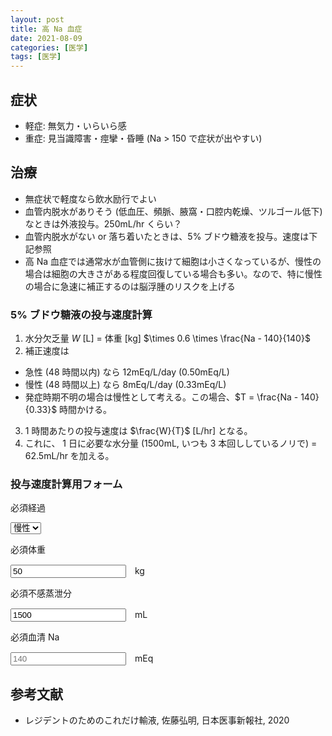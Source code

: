 ```yaml
---
layout: post
title: 高 Na 血症
date: 2021-08-09
categories: [医学]
tags: [医学]
---
```


## 症状
- 軽症: 無気力・いらいら感
- 重症: 見当識障害・痙攣・昏睡 (Na > 150 で症状が出やすい)

## 治療
- 無症状で軽度なら飲水励行でよい
- 血管内脱水がありそう (低血圧、頻脈、腋窩・口腔内乾燥、ツルゴール低下) なときは外液投与。250mL/hr くらい？
- 血管内脱水がない or 落ち着いたときは、5% ブドウ糖液を投与。速度は下記参照
- 高 Na 血症では通常水が血管側に抜けて細胞は小さくなっているが、慢性の場合は細胞の大きさがある程度回復している場合も多い。なので、特に慢性の場合に急速に補正するのは脳浮腫のリスクを上げる

### 5% ブドウ糖液の投与速度計算
1. 水分欠乏量 $W$ [L] $=$ 体重 [kg] $\times 0.6 \times \frac{Na - 140}{140}$
2. 補正速度は
- 急性 (48 時間以内) なら 12mEq/L/day (0.50mEq/L)
- 慢性 (48 時間以上) なら 8mEq/L/day (0.33mEq/L)
- 発症時期不明の場合は慢性として考える。この場合、$T = \frac{Na - 140}{0.33}$ 時間かける。
3. 1 時間あたりの投与速度は $\frac{W}{T}$ [L/hr] となる。
4. これに、 1 日に必要な水分量 (1500mL, いつも 3 本回ししているノリで) = 62.5mL/hr を加える。

### 投与速度計算用フォーム
<div class="Form">
<div class="Form-Item">
<p class="Form-Item-Label">
<span class="Form-Item-Label-Required">必須</span>経過</p>
<select id="progress" class="Form-Item-Input" onKeyUp="update()">
<option value="chronic">慢性</option>
<option value="acute">急性</option>
</select>
</div>

<div class="Form-Item">
<p class="Form-Item-Label">
<span class="Form-Item-Label-Required">必須</span>体重
</p>
<input type="number" class="Form-Item-Input" id="weight" value="50" onKeyUp="update()">　kg
</div>

<div class="Form-Item">
<p class="Form-Item-Label">
<span class="Form-Item-Label-Required">必須</span>不感蒸泄分
</p>
<input type="number" class="Form-Item-Input" id="water-loss" value="1500" onKeyUp="update()">　mL
</div>

<div class="Form-Item">
<p class="Form-Item-Label"><span class="Form-Item-Label-Required">必須</span>血清 Na</p>
<input type="number" class="Form-Item-Input" id="Na" placeholder="140" onKeyUp="update()">　mEq
</div>

<p id="result"></p>
</div>

## 参考文献
- レジデントのためのこれだけ輸液, 佐藤弘明, 日本医事新報社, 2020

<script>
  function update() {
    var progress = document.getElementById("progress").value;
    var weight = Number(document.getElementById("weight").value);
    var na = Number(document.getElementById("Na").value);
    var wl = Number(document.getElementById("water-loss").value);
    var result = '<b>計算結果</b>';
    if (na === 0 || weight === 0) {
      result += "未入力の項目があります";
    } else {
      var W = weight * 0.6 * (na - 140) / 140;
      var speed = (progress === 'acute') ? 0.50 : 0.33;
      var T = (na - 140) / speed;
      var a = Math.round(1000 * W / T);
      var b = Math.round(wl / 24);
      result +=  `<ul><li>補正のための投与速度: ${a} mL/hr</li>
      <li>不感蒸泄分: ${b} mL/hr</li>
      <li><b>合計: ${a + b} mL/hr</b></li></ul>
      `;
    }
    document.getElementById("result").innerHTML = result;
  }
</script>

<link rel="stylesheet" type="text/css" href="../../assets/css/form.css" media="screen">


